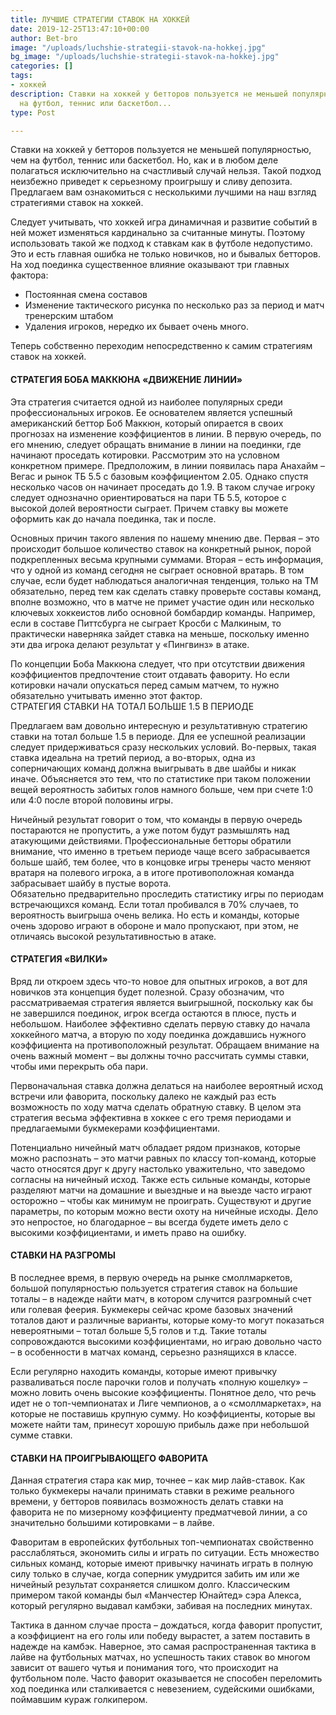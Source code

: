 ```yaml
---
title: ЛУЧШИЕ СТРАТЕГИИ СТАВОК НА ХОККЕЙ
date: 2019-12-25T13:47:10+00:00
author: Bet-bro
image: "/uploads/luchshie-strategii-stavok-na-hokkej.jpg"
bg_image: "/uploads/luchshie-strategii-stavok-na-hokkej.jpg"
categories: []
tags:
- xоккей
description: Ставки на хоккей у бетторов пользуется не меньшей популярностью, чем
  на футбол, теннис или баскетбол...
type: Post

---
```

Ставки на хоккей у бетторов пользуется не меньшей популярностью, чем на футбол, теннис или баскетбол. Но, как и в любом деле полагаться исключительно на счастливый случай нельзя. Такой подход неизбежно приведет к серьезному проигрышу и сливу депозита. Предлагаем вам ознакомиться с несколькими лучшими на наш взгляд стратегиями ставок на хоккей.

Следует учитывать, что хоккей игра динамичная и развитие событий в ней может изменяться кардинально за считанные минуты. Поэтому использовать такой же подход к ставкам как в футболе недопустимо. Это и есть главная ошибка не только новичков, но и бывалых бетторов. На ход поединка существенное влияние оказывают три главных фактора:

* Постоянная смена составов
* Изменение тактического рисунка по несколько раз за период и матч тренерским штабом
* Удаления игроков, нередко их бывает очень много.

Теперь собственно переходим непосредственно к самим стратегиям ставок на хоккей.

#### СТРАТЕГИЯ БОБА МАККЮНА «ДВИЖЕНИЕ ЛИНИИ»

Эта стратегия считается одной из наиболее популярных среди профессиональных игроков. Ее основателем является успешный американский беттор Боб Маккюн, который опирается в своих прогнозах на изменение коэффициентов в линии. В первую очередь, по его мнению, следует обращать внимание в линии на поединки, где начинают проседать котировки. Рассмотрим это на условном конкретном примере. Предположим, в линии появилась пара Анахайм – Вегас и рынок ТБ 5.5 с базовым коэффициентом 2.05. Однако спустя несколько часов он начинает проседать до 1.9. В таком случае игроку следует однозначно ориентироваться на пари ТБ 5.5, которое с высокой долей вероятности сыграет. Причем ставку вы можете оформить как до начала поединка, так и после.

Основных причин такого явления по нашему мнению две. Первая – это происходит большое количество ставок на конкретный рынок, порой подкрепленных весьма крупными суммами. Вторая – есть информация, что у одной из команд сегодня не сыграет основной вратарь. В том случае, если будет наблюдаться аналогичная тенденция, только на ТМ обязательно, перед тем как сделать ставку проверьте составы команд, вполне возможно, что в матче не примет участие один или несколько ключевых хоккеистов либо основной бомбардир команды. Например, если в составе Питтсбурга не сыграет Кросби с Малкиным, то практически наверняка зайдет ставка на меньше, поскольку именно эти два игрока делают результат у «Пингвинз» в атаке.

По концепции Боба Маккюна следует, что при отсутствии движения коэффициентов предпочтение стоит отдавать фавориту. Но если котировки начали опускаться перед самым матчем, то нужно обязательно учитывать именно этот фактор.  
СТРАТЕГИЯ СТАВКИ НА ТОТАЛ БОЛЬШЕ 1.5 В ПЕРИОДЕ

Предлагаем вам довольно интересную и результативную стратегию ставки на тотал больше 1.5 в периоде. Для ее успешной реализации следует придерживаться сразу нескольких условий. Во-первых, такая ставка идеальна на третий период, а во-вторых, одна из соперничающих команд должна выигрывать в две шайбы и никак иначе. Объясняется это тем, что по статистике при таком положении вещей вероятность забитых голов намного больше, чем при счете 1:0 или 4:0 после второй половины игры.

Ничейный результат говорит о том, что команды в первую очередь постараются не пропустить, а уже потом будут размышлять над атакующими действиями. Профессиональные бетторы обратили внимание, что именно в третьем периоде чаще всего забрасывается больше шайб, тем более, что в концовке игры тренеры часто меняют вратаря на полевого игрока, а в итоге противоположная команда забрасывает шайбу в пустые ворота.  
Обязательно предварительно проследить статистику игры по периодам встречающихся команд. Если тотал пробивался в 70% случаев, то вероятность выигрыша очень велика. Но есть и команды, которые очень здорово играют в обороне и мало пропускают, при этом, не отличаясь высокой результативностью в атаке.

#### СТРАТЕГИЯ «ВИЛКИ»

Вряд ли откроем здесь что-то новое для опытных игроков, а вот для новичков эта концепция будет полезной. Сразу обозначим, что рассматриваемая стратегия является выигрышной, поскольку как бы не завершился поединок, игрок всегда остаются в плюсе, пусть и небольшом. Наиболее эффективно сделать первую ставку до начала хоккейного матча, а вторую по ходу поединка дождавшись нужного коэффициента на противоположный результат. Обращаем внимание на очень важный момент – вы должны точно рассчитать суммы ставки, чтобы ими перекрыть оба пари.

Первоначальная ставка должна делаться на наиболее вероятный исход встречи или фаворита, поскольку далеко не каждый раз есть возможность по ходу матча сделать обратную ставку. В целом эта стратегия весьма эффективна в хоккее с его тремя периодами и предлагаемыми букмекерами коэффициентами.

Потенциально ничейный матч обладает рядом признаков, которые можно распознать – это матчи равных по классу топ-команд, которые часто относятся друг к другу настолько уважительно, что заведомо согласны на ничейный исход. Также есть сильные команды, которые разделяют матчи на домашние и выездные и на выезде часто играют осторожно – чтобы как минимум не проиграть. Существуют и другие параметры, по которым можно вести охоту на ничейные исходы. Дело это непростое, но благодарное – вы всегда будете иметь дело с высокими коэффициентами, и иметь право на ошибку.

#### СТАВКИ НА РАЗГРОМЫ

В последнее время, в первую очередь на рынке смоллмаркетов, большой популярностью пользуется стратегия ставок на большие тоталы – в надежде найти матч, в котором случится разгромный счет или голевая феерия. Букмекеры сейчас кроме базовых значений тоталов дают и различные варианты, которые кому-то могут показаться невероятными – тотал больше 5,5 голов и т.д. Такие тоталы сопровождаются высокими коэффициентами, но играю довольно часто – в особенности в матчах команд, серьезно разнящихся в классе.

Если регулярно находить команды, которые имеют привычку разваливаться после парочки голов и получать «полную кошелку» – можно ловить очень высокие коэффициенты. Понятное дело, что речь идет не о топ-чемпионатах и Лиге чемпионов, а о «смоллмаркетах», на которые не поставишь крупную сумму. Но коэффициенты, которые вы можете найти там, принесут хорошую прибыль даже при небольшой сумме ставки.

#### СТАВКИ НА ПРОИГРЫВАЮЩЕГО ФАВОРИТА

Данная стратегия стара как мир, точнее – как мир лайв-ставок. Как только букмекеры начали принимать ставки в режиме реального времени, у бетторов появилась возможность делать ставки на фаворита не по мизерному коэффициенту предматчевой линии, а со значительно большими котировками – в лайве.

Фаворитам в европейских футбольных топ-чемпионатах свойственно расслабляться, экономить силы и играть по ситуации. Есть множество сильных команд, которые имеют привычку начинать играть в полную силу только в случае, когда соперник умудрится забить им или же ничейный результат сохраняется слишком долго. Классическим примером такой команды был «Манчестер Юнайтед» сэра Алекса, который регулярно выдавал камбэки, забивая на последних минутах.

Тактика в данном случае проста – дождаться, когда фаворит пропустит, а коэффициент на его голы или победу вырастет, а затем поставить в надежде на камбэк. Наверное, это самая распространенная тактика в лайве на футбольных матчах, но успешность таких ставок во многом зависит от вашего чутья и понимания того, что происходит на футбольном поле. Часто фаворит оказывается не способен переломить ход поединка или сталкивается с невезением, судейскими ошибками, поймавшим кураж голкипером.

##### 